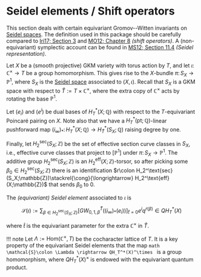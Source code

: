 # Seidel elements / Shift operators

This section deals with certain equivariant Gromov--Witten invariants on [Seidel spaces](../GKM/Seidelspace.md).
The definition used in this package should be carefully compared to [Iri17; Section 3](@cite) and [MO12; Chapter 8](@cite) *(shift operators)*.
A (non-equivariant) symplectic account can be found in [MS12; Section 11.4](@cite) *(Seidel representation)*.

Let $X$ be a (smooth projective) GKM variety with torus action by $T$, and let $\iota\colon  \mathbb{C}^\times \rightarrow T$ be a group homomorphism.
This gives rise to the $X$-bundle $\pi\colon S_X\rightarrow \mathbb{P}^1$, where $S_X$ is the [Seidel space](../GKM/Seidelspace.md) associated to $(X, \iota)$.
Recall that $S_X$ is a GKM space with respect to $\widehat{T}:= T\times\mathbb{C}^\times$, where the extra copy of $\mathbb{C}^\times$ acts by rotating the
base $\mathbb{P}^1$.

Let $(e_i)$ and $(e^i)$ be dual bases of $H_T^*(X;\mathbb{Q})$ with respect to the $T$-equivariant Poincaré pairing on $X$.
Note also that we have a $H_T^*(\text{pt};\mathbb{Q})$-linear pushforward map $(i_\infty)_*\colon H_T^*(X;\mathbb{Q}) \rightarrow H_{\widehat{T}}^*(S_X;\mathbb{Q})$ raising degree by one.

Finally, let $H_2^\text{sec}(S_X;\mathbb{Z})$ be the set of effective section curve classes in $S_X$, i.e.,
effective curve classes that project to $[\mathbb{P}^1]$ under $\pi\colon S_X\rightarrow\mathbb{P}^1$.
The additive group $H_2^\text{sec}(S_X;\mathbb{Z})$ is an $H_2^\text{eff}(X;\mathbb{Z})$-torsor, so after picking some $\beta_0\in H_2^\text{sec}(S_X;\mathbb{Z})$ there is an identification
$r\colon H_2^\text{sec}(S_X;\mathbb{Z})\stackrel{\cong}{\longrightarrow} H_2^\text{eff}(X;\mathbb{Z})$ that sends $\beta_0$ to $0$.

The *(equivariant) Seidel element* associated to $\iota$ is

```math
  \mathcal{S}(\iota) := \sum_{\beta\in H_2^\text{sec}(S_X;\mathbb{Z})} \left[GW^{\widehat{T}}_{0,1,\beta}((i_\infty)_*(e_i))\right]_{\hat{t} = 0} e^i q^{r(\beta)} \in QH_T^*(X)
```
where $\hat{t}$ is the equivariant parameter for the extra $\mathbb{C}^\times$ in $\widehat{T}$.

!!! note
    Let $\Lambda:= \text{Hom}(\mathbb{C}^\times, T)$ be the cocharacter lattice of $T$.
    It is a key property of the equivariant Seidel elements that the map
    ```math
      \mathcal{S}\colon \Lambda \rightarrow QH_T^*(X)^\times
    ```
     is a group homomorphism, where $QH_T^*(X)^\times$ is endowed with the equivariant quantum product.
